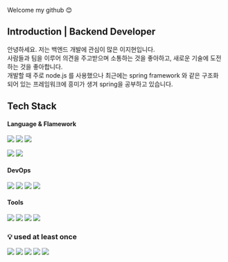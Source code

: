 Welcome my github :blush: <br/>

## Introduction | Backend Developer
안녕하세요. 저는 백엔드 개발에 관심이 많은 이지현입니다. <br/>
사람들과 팀을 이루어 의견을 주고받으며 소통하는 것을 좋아하고, 새로운 기술에 도전하는 것을 좋아합니다. <br/>
개발할 때 주로 node.js 를 사용했으나 최근에는 spring framework 와 같은 구조화 되어 있는 프레임워크에 흥미가 생겨 spring을 공부하고 있습니다.


##  Tech Stack
#### Language & Flamework
<p> 
  <img src="https://img.shields.io/badge/JavaScript-F7DF1E?style=flat-square&logo=JavaScript&logoColor=white"/> 
  <img src="https://img.shields.io/badge/Node.js-339933?style=flat-square&logo=Node.js&logoColor=white"/> 
  <img src="https://img.shields.io/badge/express-000000?style=flat-square&logo=express&logoColor=white">
</p>
<p> 
  <img src="https://img.shields.io/badge/JAVA-007396?style=flat-square&logo=java&logoColor=white">
  <img src="https://img.shields.io/badge/springboot-6DB33F?style=flat-square&logo=springboot&logoColor=white">
</p>

#### DevOps
<p>
  <img src="https://img.shields.io/badge/AWS EC2-232F3E?style=flat-square&logo=Amazon AWS&logoColor=white"/>
  <img src="https://img.shields.io/badge/AWS RDS-232F3E?style=flat-square&logo=Amazon AWS&logoColor=white"/>
  <img src="https://img.shields.io/badge/Ubuntu-E95420?style=flat-square&logo=ubuntu&logoColor=white"/> 	
  <img src="https://img.shields.io/badge/MySQL-4479A1?style=flat-square&logo=MySQL&logoColor=white"/> 
</p>

#### Tools
<p>
  <img src="https://img.shields.io/badge/Postman-FF6C37?style=flat-square&logo=Postman&logoColor=white"/>
  <img src="https://img.shields.io/badge/Notion-000000?style=flat-square&logo=Notion&logoColor=white"/>
  <img src="https://img.shields.io/badge/Slack-4A154B?style=flat-square&logo=slack&logoColor=white">
  <img src="https://img.shields.io/badge/Github-181717?style=flat-square&logo=github&logoColor=white">
</p>

### :bulb: used at least once
<p>
  <img src="https://img.shields.io/badge/html5-E34F26?style=flat-square&logo=html5&logoColor=white"> 
  <img src="https://img.shields.io/badge/css-1572B6?style=flat-square&logo=css3&logoColor=white">
  <img src="https://img.shields.io/badge/python-3776AB?style=flat-square&logo=python&logoColor=white">
  <img src="https://img.shields.io/badge/flask-000000?style=flat-square&logo=flask&logoColor=white">
  <img src="https://img.shields.io/badge/Android-3DDC84?style=flat-square&logo=Android&logoColor=white"/>
</p>
